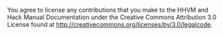 You agree to license any contributions that you make to the HHVM and Hack Manual Documentation under the Creative Commons Attribution 3.0 License found at http://creativecommons.org/licenses/by/3.0/legalcode.
